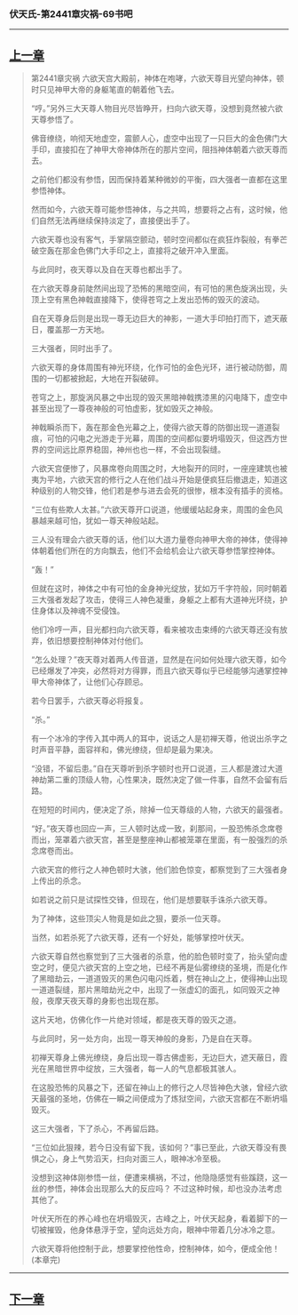 ### 伏天氏-第2441章灾祸-69书吧

--------
[上一章](./88c187c5646ef4b310315bec0b6d580a.md)
--------


>
>
>
>第2441章灾祸
>六欲天宫大殿前，神体在咆哮，六欲天尊目光望向神体，顿时只见神甲大帝的身躯笔直的朝着他飞去。
>
>“哼。”另外三大天尊人物目光尽皆睁开，扫向六欲天尊，没想到竟然被六欲天尊参悟了。
>
>佛音缭绕，响彻天地虚空，震颤人心，虚空中出现了一只巨大的金色佛门大手印，直接扣在了神甲大帝神体所在的那片空间，阻挡神体朝着六欲天尊而去。
>
>之前他们都没有参悟，因而保持着某种微妙的平衡，四大强者一直都在这里参悟神体。
>
>然而如今，六欲天尊可能参悟神体，与之共鸣，想要将之占有，这时候，他们自然无法再继续保持淡定了，直接便出手了。
>
>六欲天尊也没有客气，手掌隔空颤动，顿时空间都似在疯狂炸裂般，有拳芒破空轰在那金色佛门大手印之上，直接将之破开冲入里面。
>
>与此同时，夜天尊以及自在天尊也都出手了。
>
>在六欲天尊身前陡然间出现了恐怖的黑暗空间，有可怕的黑色旋涡出现，头顶上空有黑色神戟直接降下，使得苍穹之上发出恐怖的毁灭的波动。
>
>自在天尊身后则是出现一尊无边巨大的神影，一道大手印拍打而下，遮天蔽日，覆盖那一方天地。
>
>三大强者，同时出手了。
>
>六欲天尊的身体周围有神光环绕，化作可怕的金色光环，进行被动防御，周围的一切都被掀起，大地在开裂破碎。
>
>苍穹之上，那旋涡风暴之中出现的毁灭黑暗神戟携漆黑的闪电降下，虚空中甚至出现了一尊夜神般的可怕虚影，犹如毁灭之神般。
>
>神戟瞬杀而下，轰在那金色光幕之上，使得六欲天尊的防御出现一道道裂痕，可怕的闪电之光游走于光幕，周围的空间都似要坍塌毁灭，但这西方世界的空间远比原界稳固，神州也也一样，不会出现裂缝。
>
>六欲天宫便惨了，风暴席卷向周围之时，大地裂开的同时，一座座建筑也被夷为平地，六欲天宫的修行之人在他们战斗开始是便疯狂后撤退走，知道这种级别的人物交锋，他们若是参与进去会死的很惨，根本没有插手的资格。
>
>“三位有些欺人太甚。”六欲天尊开口说道，他缓缓站起身来，周围的金色风暴越来越可怕，犹如一尊天神般站起。
>
>三人没有理会六欲天尊的话，他们以大道力量卷向神甲大帝的神体，使得神体朝着他们所在的方向飘去，他们不会给机会让六欲天尊参悟掌控神体。
>
>“轰！”
>
>但就在这时，神体之中有可怕的金身神光绽放，犹如万千字符般，同时朝着三大强者发起了攻击，使得三人神色凝重，身躯之上都有大道神光环绕，护住身体以及神魂不受侵蚀。
>
>他们冷哼一声，目光都扫向六欲天尊，看来被攻击束缚的六欲天尊还没有放弃，依旧想要控制神体对付他们。
>
>“怎么处理？”夜天尊对着两人传音道，显然是在问如何处理六欲天尊，如今已经爆发了冲突，必然将对方得罪，而且六欲天尊似乎已经能够沟通掌控神甲大帝神体了，让他们心存顾忌。
>
>若今日罢手，六欲天尊必将报复。
>
>“杀。”
>
>有一个冰冷的字传入其中两人的耳中，说话之人是初禅天尊，他说出杀字之时声音平静，面容祥和，佛光缭绕，但却是最为果决。
>
>“没错，不留后患。”自在天尊听到杀字顿时也开口说道，三人都是渡过大道神劫第二重的顶级人物，心性果决，既然决定了做一件事，自然不会留有后路。
>
>在短短的时间内，便决定了杀，除掉一位天尊级的人物，六欲天的最强者。
>
>“好。”夜天尊也回应一声，三人顿时达成一致，刹那间，一股恐怖杀念席卷而出，笼罩着六欲天宫，甚至是整座神山都被笼罩在里面，有一股强烈的杀念席卷而出。
>
>六欲天宫的修行之人神色顿时大骇，他们脸色惊变，都察觉到了三大强者身上传出的杀念。
>
>如若说之前只是试探性交锋，但现在，他们是想要联手诛杀六欲天尊。
>
>为了神体，这些顶尖人物竟是如此之狠，要杀一位天尊。
>
>当然，如若杀死了六欲天尊，还有一个好处，能够掌控叶伏天。
>
>六欲天尊自然也察觉到了三大强者的杀意，他的脸色顿时变了，抬头望向虚空之时，便见六欲天宫的上空之地，已经不再是仙雾缭绕的圣境，而是化作了黑暗劫云，一道道毁灭的黑色闪电闪烁着，劈在神山之上，使得神山出现一道道裂缝，那片黑暗劫光之中，出现了一张虚幻的面孔，如同毁灭之神般，夜摩天夜天尊的身影也出现在那。
>
>这片天地，仿佛化作一片绝对领域，都是夜天尊的毁灭之道。
>
>与此同时，另一处方向，出现一尊天神般的身影，乃是自在天尊。
>
>初禅天尊身上佛光缭绕，身后出现一尊古佛虚影，无边巨大，遮天蔽日，霞光在黑暗世界中绽放，三大强者，每一人的气息都极其骇人。
>
>在这股恐怖的风暴之下，还留在神山上的修行之人尽皆神色大骇，曾经六欲天最强的圣地，仿佛在一瞬之间便成为了炼狱空间，六欲天宫都在不断坍塌毁灭。
>
>这三大强者，下了杀心，不再留后路。
>
>“三位如此狠辣，若今日没有留下我，该如何？”事已至此，六欲天尊没有畏惧之心，身上气势滔天，扫向对面三人，眼神冰冷至极。
>
>没想到这神体刚参悟一丝，便遭来横祸，不过，他隐隐感觉有些蹊跷，这一丝的参悟，神体会出现那么大的反应吗？
>不过这种时候，却也没办法考虑其他了。
>
>叶伏天所在的养心峰也在坍塌毁灭，古峰之上，叶伏天起身，看着脚下的一切被摧毁，他身体悬浮于空，望向远处方向，眼神中带着几分冰冷之意。
>
>六欲天尊将他控制于此，想要掌控他性命，控制神体，如今，便成全他！
>(本章完)
>
>

--------
[下一章](./976b62966e2fa5d5cff41f6dfd1b3cbd.md)
--------
